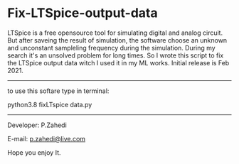 # Fix-LTSpice-output-data

LTSpice is a free opensource tool for simulating digital and analog circuit. But after saveing the result of simulation, the software 
choose an unknown and unconstant sampleling frequency during the simulation.
During my search it's an unsolved problem for long times. So I wrote this script to fix the LTSpice output data witch I used it in my ML works. 
Initial release is Feb 2021. 

--------------------------------------------
to use this softare type in terminal:

python3.8 fixLTspice data.py <original file> <number of output point> <fixe file>

--------------------------------------------
Developer: P.Zahedi

E-mail: p.zahedi@live.com


Hope you enjoy It. 
